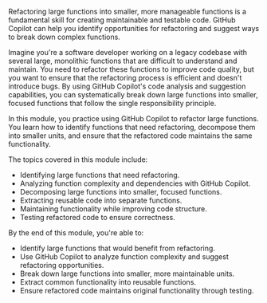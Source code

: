 Refactoring large functions into smaller, more manageable functions is a fundamental skill for creating maintainable and testable code. GitHub Copilot can help you identify opportunities for refactoring and suggest ways to break down complex functions.

Imagine you're a software developer working on a legacy codebase with several large, monolithic functions that are difficult to understand and maintain. You need to refactor these functions to improve code quality, but you want to ensure that the refactoring process is efficient and doesn't introduce bugs. By using GitHub Copilot's code analysis and suggestion capabilities, you can systematically break down large functions into smaller, focused functions that follow the single responsibility principle.

In this module, you practice using GitHub Copilot to refactor large functions. You learn how to identify functions that need refactoring, decompose them into smaller units, and ensure that the refactored code maintains the same functionality.

The topics covered in this module include:

- Identifying large functions that need refactoring.
- Analyzing function complexity and dependencies with GitHub Copilot.
- Decomposing large functions into smaller, focused functions.
- Extracting reusable code into separate functions.
- Maintaining functionality while improving code structure.
- Testing refactored code to ensure correctness.

By the end of this module, you're able to:

- Identify large functions that would benefit from refactoring.
- Use GitHub Copilot to analyze function complexity and suggest refactoring opportunities.
- Break down large functions into smaller, more maintainable units.
- Extract common functionality into reusable functions.
- Ensure refactored code maintains original functionality through testing.
